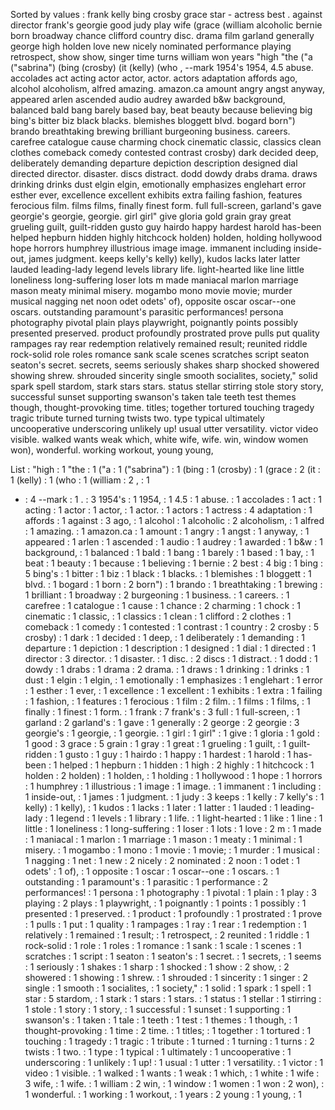 Sorted by values :
frank kelly bing crosby grace star - actress best . against director frank's georgie good judy play wife (grace (william alcoholic bernie born broadway chance clifford country disc. drama film garland generally george high holden love new nicely nominated performance playing retrospect, show show, singer time turns william won years "high "the ("a ("sabrina") (bing (crosby) (it (kelly) (who , --mark 1954's 1954, 4.5 abuse. accolades act acting actor actor, actor. actors adaptation affords ago, alcohol alcoholism, alfred amazing. amazon.ca amount angry angst anyway, appeared arlen ascended audio audrey awarded b&w background, balanced bald bang barely based bay, beat beauty because believing big bing's bitter biz black blacks. blemishes bloggett blvd. bogard born") brando breathtaking brewing brilliant burgeoning business. careers. carefree catalogue cause charming chock cinematic classic, classics clean clothes comeback comedy contested contrast crosby) dark decided deep, deliberately demanding departure depiction description designed dial directed director. disaster. discs distract. dodd dowdy drabs drama. draws drinking drinks dust elgin elgin, emotionally emphasizes englehart error esther ever, excellence excellent exhibits extra failing fashion, features ferocious film. films films, finally finest form. full full-screen, garland's gave georgie's georgie, georgie. girl girl" give gloria gold grain gray great grueling guilt, guilt-ridden gusto guy hairdo happy hardest harold has-been helped hepburn hidden highly hitchcock holden) holden, holding hollywood hope horrors humphrey illustrious image image. immanent including inside-out, james judgment. keeps kelly's kelly) kelly), kudos lacks later latter lauded leading-lady legend levels library life. light-hearted like line little loneliness long-suffering loser lots m made maniacal marlon marriage mason meaty minimal misery. mogambo mono movie movie; murder musical nagging net noon odet odets' of), opposite oscar oscar--one oscars. outstanding paramount's parasitic performances! persona photography pivotal plain plays playwright, poignantly points possibly presented preserved. product profoundly prostrated prove pulls put quality rampages ray rear redemption relatively remained result; reunited riddle rock-solid role roles romance sank scale scenes scratches script seaton seaton's secret. secrets, seems seriously shakes sharp shocked showered showing shrew. shrouded sincerity single smooth socialites, society," solid spark spell stardom, stark stars stars. status stellar stirring stole story story, successful sunset supporting swanson's taken tale teeth test themes though, thought-provoking time. titles; together tortured touching tragedy tragic tribute turned turning twists two. type typical ultimately uncooperative underscoring unlikely up! usual utter versatility. victor video visible. walked wants weak which, white wife, wife. win, window women won), wonderful. working workout, young young, 

List :
"high : 1
"the : 1
("a : 1
("sabrina") : 1
(bing : 1
(crosby) : 1
(grace : 2
(it : 1
(kelly) : 1
(who : 1
(william : 2
, : 1
- : 4
--mark : 1
. : 3
1954's : 1
1954, : 1
4.5 : 1
abuse. : 1
accolades : 1
act : 1
acting : 1
actor : 1
actor, : 1
actor. : 1
actors : 1
actress : 4
adaptation : 1
affords : 1
against : 3
ago, : 1
alcohol : 1
alcoholic : 2
alcoholism, : 1
alfred : 1
amazing. : 1
amazon.ca : 1
amount : 1
angry : 1
angst : 1
anyway, : 1
appeared : 1
arlen : 1
ascended : 1
audio : 1
audrey : 1
awarded : 1
b&w : 1
background, : 1
balanced : 1
bald : 1
bang : 1
barely : 1
based : 1
bay, : 1
beat : 1
beauty : 1
because : 1
believing : 1
bernie : 2
best : 4
big : 1
bing : 5
bing's : 1
bitter : 1
biz : 1
black : 1
blacks. : 1
blemishes : 1
bloggett : 1
blvd. : 1
bogard : 1
born : 2
born") : 1
brando : 1
breathtaking : 1
brewing : 1
brilliant : 1
broadway : 2
burgeoning : 1
business. : 1
careers. : 1
carefree : 1
catalogue : 1
cause : 1
chance : 2
charming : 1
chock : 1
cinematic : 1
classic, : 1
classics : 1
clean : 1
clifford : 2
clothes : 1
comeback : 1
comedy : 1
contested : 1
contrast : 1
country : 2
crosby : 5
crosby) : 1
dark : 1
decided : 1
deep, : 1
deliberately : 1
demanding : 1
departure : 1
depiction : 1
description : 1
designed : 1
dial : 1
directed : 1
director : 3
director. : 1
disaster. : 1
disc. : 2
discs : 1
distract. : 1
dodd : 1
dowdy : 1
drabs : 1
drama : 2
drama. : 1
draws : 1
drinking : 1
drinks : 1
dust : 1
elgin : 1
elgin, : 1
emotionally : 1
emphasizes : 1
englehart : 1
error : 1
esther : 1
ever, : 1
excellence : 1
excellent : 1
exhibits : 1
extra : 1
failing : 1
fashion, : 1
features : 1
ferocious : 1
film : 2
film. : 1
films : 1
films, : 1
finally : 1
finest : 1
form. : 1
frank : 7
frank's : 3
full : 1
full-screen, : 1
garland : 2
garland's : 1
gave : 1
generally : 2
george : 2
georgie : 3
georgie's : 1
georgie, : 1
georgie. : 1
girl : 1
girl" : 1
give : 1
gloria : 1
gold : 1
good : 3
grace : 5
grain : 1
gray : 1
great : 1
grueling : 1
guilt, : 1
guilt-ridden : 1
gusto : 1
guy : 1
hairdo : 1
happy : 1
hardest : 1
harold : 1
has-been : 1
helped : 1
hepburn : 1
hidden : 1
high : 2
highly : 1
hitchcock : 1
holden : 2
holden) : 1
holden, : 1
holding : 1
hollywood : 1
hope : 1
horrors : 1
humphrey : 1
illustrious : 1
image : 1
image. : 1
immanent : 1
including : 1
inside-out, : 1
james : 1
judgment. : 1
judy : 3
keeps : 1
kelly : 7
kelly's : 1
kelly) : 1
kelly), : 1
kudos : 1
lacks : 1
later : 1
latter : 1
lauded : 1
leading-lady : 1
legend : 1
levels : 1
library : 1
life. : 1
light-hearted : 1
like : 1
line : 1
little : 1
loneliness : 1
long-suffering : 1
loser : 1
lots : 1
love : 2
m : 1
made : 1
maniacal : 1
marlon : 1
marriage : 1
mason : 1
meaty : 1
minimal : 1
misery. : 1
mogambo : 1
mono : 1
movie : 1
movie; : 1
murder : 1
musical : 1
nagging : 1
net : 1
new : 2
nicely : 2
nominated : 2
noon : 1
odet : 1
odets' : 1
of), : 1
opposite : 1
oscar : 1
oscar--one : 1
oscars. : 1
outstanding : 1
paramount's : 1
parasitic : 1
performance : 2
performances! : 1
persona : 1
photography : 1
pivotal : 1
plain : 1
play : 3
playing : 2
plays : 1
playwright, : 1
poignantly : 1
points : 1
possibly : 1
presented : 1
preserved. : 1
product : 1
profoundly : 1
prostrated : 1
prove : 1
pulls : 1
put : 1
quality : 1
rampages : 1
ray : 1
rear : 1
redemption : 1
relatively : 1
remained : 1
result; : 1
retrospect, : 2
reunited : 1
riddle : 1
rock-solid : 1
role : 1
roles : 1
romance : 1
sank : 1
scale : 1
scenes : 1
scratches : 1
script : 1
seaton : 1
seaton's : 1
secret. : 1
secrets, : 1
seems : 1
seriously : 1
shakes : 1
sharp : 1
shocked : 1
show : 2
show, : 2
showered : 1
showing : 1
shrew. : 1
shrouded : 1
sincerity : 1
singer : 2
single : 1
smooth : 1
socialites, : 1
society," : 1
solid : 1
spark : 1
spell : 1
star : 5
stardom, : 1
stark : 1
stars : 1
stars. : 1
status : 1
stellar : 1
stirring : 1
stole : 1
story : 1
story, : 1
successful : 1
sunset : 1
supporting : 1
swanson's : 1
taken : 1
tale : 1
teeth : 1
test : 1
themes : 1
though, : 1
thought-provoking : 1
time : 2
time. : 1
titles; : 1
together : 1
tortured : 1
touching : 1
tragedy : 1
tragic : 1
tribute : 1
turned : 1
turning : 1
turns : 2
twists : 1
two. : 1
type : 1
typical : 1
ultimately : 1
uncooperative : 1
underscoring : 1
unlikely : 1
up! : 1
usual : 1
utter : 1
versatility. : 1
victor : 1
video : 1
visible. : 1
walked : 1
wants : 1
weak : 1
which, : 1
white : 1
wife : 3
wife, : 1
wife. : 1
william : 2
win, : 1
window : 1
women : 1
won : 2
won), : 1
wonderful. : 1
working : 1
workout, : 1
years : 2
young : 1
young, : 1

